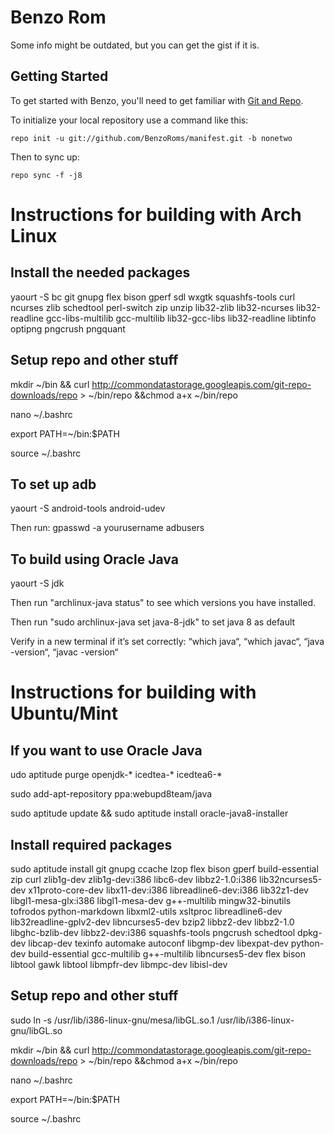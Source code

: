 Benzo Rom
===========

Some info might be outdated, but you can get the gist if it is.

Getting Started
---------------

To get started with Benzo, you'll need to get
familiar with [Git and Repo](http://source.android.com/source/using-repo.html).

To initialize your local repository use a command like this:

    repo init -u git://github.com/BenzoRoms/manifest.git -b nonetwo

Then to sync up:

    repo sync -f -j8


Instructions for building with Arch Linux
=========================================

Install the needed packages
---------------------------
yaourt -S bc git gnupg flex bison gperf sdl wxgtk squashfs-tools curl ncurses zlib schedtool perl-switch zip unzip lib32-zlib lib32-ncurses lib32-readline gcc-libs-multilib gcc-multilib lib32-gcc-libs lib32-readline libtinfo optipng pngcrush pngquant 

Setup repo and other stuff
--------------------------
mkdir ~/bin && curl http://commondatastorage.googleapis.com/git-repo-downloads/repo > ~/bin/repo &&chmod a+x ~/bin/repo

nano ~/.bashrc

export PATH=~/bin:$PATH

source ~/.bashrc

To set up adb
-------------
yaourt -S android-tools android-udev

Then run: gpasswd -a yourusername adbusers


To build using Oracle Java
--------------------------
yaourt -S jdk

Then run "archlinux-java status" to see which versions you have installed.

Then run "sudo archlinux-java set java-8-jdk" to set java 8 as default

Verify in a new terminal if it’s set correctly: “which java“, “which javac“, “java -version“, “javac -version“


Instructions for building with Ubuntu/Mint
==========================================

If you want to use Oracle Java
------------------------------
udo aptitude purge openjdk-* icedtea-* icedtea6-*

sudo add-apt-repository ppa:webupd8team/java

sudo aptitude update && sudo aptitude install oracle-java8-installer

Install required packages
-------------------------
sudo aptitude install git gnupg ccache lzop flex bison gperf build-essential zip curl zlib1g-dev zlib1g-dev:i386 libc6-dev libbz2-1.0:i386 lib32ncurses5-dev x11proto-core-dev libx11-dev:i386 libreadline6-dev:i386 lib32z1-dev libgl1-mesa-glx:i386 libgl1-mesa-dev g++-multilib mingw32-binutils tofrodos python-markdown libxml2-utils xsltproc libreadline6-dev lib32readline-gplv2-dev libncurses5-dev bzip2 libbz2-dev libbz2-1.0 libghc-bzlib-dev libbz2-dev:i386 squashfs-tools pngcrush schedtool dpkg-dev libcap-dev texinfo automake autoconf libgmp-dev libexpat-dev python-dev build-essential gcc-multilib g++-multilib libncurses5-dev flex bison libtool gawk libtool libmpfr-dev libmpc-dev libisl-dev

Setup repo and other stuff
--------------------------
sudo ln -s /usr/lib/i386-linux-gnu/mesa/libGL.so.1 /usr/lib/i386-linux-gnu/libGL.so

mkdir ~/bin && curl http://commondatastorage.googleapis.com/git-repo-downloads/repo > ~/bin/repo &&chmod a+x ~/bin/repo

nano ~/.bashrc

export PATH=~/bin:$PATH

source ~/.bashrc


